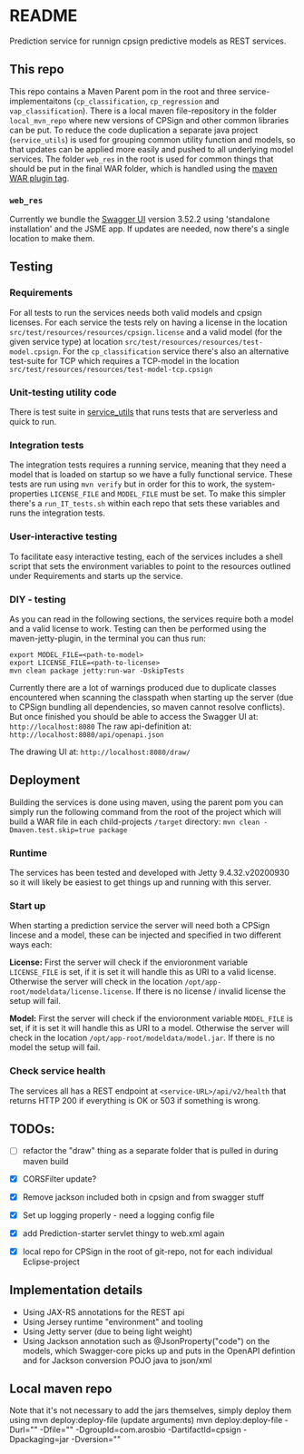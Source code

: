 # README

Prediction service for runnign cpsign predictive models as REST services.

## This repo
This repo contains a Maven Parent pom in the root and three service-implementaitons (`cp_classification`, `cp_regression` and `vap_classification`). There is a local maven file-repository in the folder `local_mvn_repo` where new versions of CPSign and other common libraries can be put. To reduce the code duplication a separate java project (`service_utils`) is used for grouping common utility function and models, so that updates can be applied more easily and pushed to all underlying model services. The folder `web_res` in the root is used for common things that should be put in the final WAR folder, which is handled using the [maven WAR plugin <webResources> tag](https://maven.apache.org/plugins/maven-war-plugin/examples/adding-filtering-webresources.html). 

### `web_res`
Currently we bundle the [Swagger UI](https://swagger.io/docs/open-source-tools/swagger-ui/usage/installation/) version 3.52.2 using 'standalone installation' and the JSME app. If updates are needed, now there's a single location to make them. 

## Testing

### Requirements
For all tests to run the services needs both valid models and cpsign licenses. For each service the tests rely on having a license in the location `src/test/resources/resources/cpsign.license` and a valid model (for the given service type) at location `src/test/resources/resources/test-model.cpsign`. For the `cp_classification` service there's also an alternative test-suite for TCP which requires a TCP-model in the location `src/test/resources/resources/test-model-tcp.cpsign` 

### Unit-testing utility code
There is test suite in [service_utils](service_utils/src/test/java/suites/UnitTestSuite.java) that runs tests that are serverless and quick to run.

### Integration tests 
The integration tests requires a running service, meaning that they need a model that is loaded on startup so we have a fully functional service. These tests are run using `mvn verify` but in order for this to work, the system-properties `LICENSE_FILE` and `MODEL_FILE` must be set. To make this simpler there's a `run_IT_tests.sh` within each repo that sets these variables and runs the integration tests. 

### User-interactive testing
To facilitate easy interactive testing, each of the services includes a shell script that sets the environment variables to point to the resources outlined under Requirements and starts up the service.  

### DIY - testing 
As you can read in the following sections, the services require both a model and a valid license to work. Testing can then be performed using the maven-jetty-plugin, in the terminal you can thus run:
```
export MODEL_FILE=<path-to-model>
export LICENSE_FILE=<path-to-license>
mvn clean package jetty:run-war -DskipTests
```

Currently there are a lot of warnings produced due to duplicate classes encountered when scanning the classpath when starting up the server (due to CPSign bundling all dependencies, so maven cannot resolve conflicts). But once finished you should be able to access the Swagger UI at:
`
http://localhost:8080
`
The raw api-definition at:
`
http://localhost:8080/api/openapi.json
` 

The drawing UI at:
`
http://localhost:8080/draw/
`

## Deployment
Building the services is done using maven, using the parent pom you can simply run the following command from the root of the project which will build a WAR file in each child-projects `/target` directory:
`
mvn clean -Dmaven.test.skip=true package
`

### Runtime
The services has been tested and developed with Jetty 9.4.32.v20200930 so it will likely be easiest to get things up and running with this server.

### Start up
When starting a prediction service the server will need both a CPSign lincese and a model, these can be injected and specified in two different ways each:

__License:__
First the server will check if the envioronment variable `LICENSE_FILE` is set, if it is set it will handle this as URI to a valid license. Otherwise the server will check in the location `/opt/app-root/modeldata/license.license`. If there is no license / invalid license the setup will fail.

__Model:__
First the server will check if the envioronment variable `MODEL_FILE` is set, if it is set it will handle this as URI to a model. Otherwise the server will check in the location `/opt/app-root/modeldata/model.jar`. If there is no model the setup will fail.

### Check service health
The services all has a REST endpoint at `<service-URL>/api/v2/health` that returns HTTP 200 if everything is OK or 503 if something is wrong.

## TODOs:
- [ ] refactor the "draw" thing as a separate folder that is pulled in during maven build
- [x] CORSFilter update?
- [x] Remove jackson included both in cpsign and from swagger stuff
- [x] Set up logging properly - need a logging config file 
- [x] add Prediction-starter servlet thingy to web.xml again
- [x] local repo for CPSign in the root of git-repo, not for each individual Eclipse-project


## Implementation details
* Using JAX-RS annotations for the REST api
* Using Jersey runtime "environment" and tooling
* Using Jetty server (due to being light weight)
* Using Jackson annotation such as @JsonProperty("code") on the models, which Swagger-core picks up and puts in the OpenAPI defintion and for Jackson conversion POJO java to json/xml

## Local maven repo
Note that it's not necessary to add the jars themselves, simply deploy them using mvn deploy:deploy-file (update arguments)
mvn deploy:deploy-file -Durl="<URI to repo>" -Dfile="<URI to JAR to deploy>" -DgroupId=com.arosbio -DartifactId=cpsign -Dpackaging=jar -Dversion="<version>"
